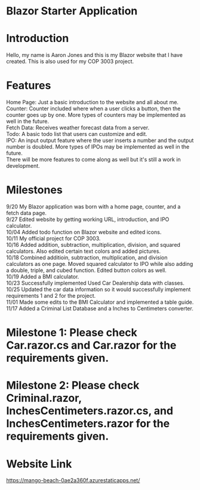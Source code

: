 # Blazor Starter Application

# Introduction

Hello, my name is Aaron Jones and this is my Blazor website that I have created. This is also used for my COP 3003 project.

# Features
Home Page: Just a basic introduction to the website and all about me.
<br />
Counter: Counter included where when a user clicks a button, then the counter goes up by one. More types of counters may be implemented as well in the future.
<br />
Fetch Data: Receives weather forecast data from a server.
<br />
Todo: A basic todo list that users can customize and edit.
<br />
IPO: An input output feature where the user inserts a number and the output number is doubled. More types of IPOs may be implemented as well in the future.
<br />
There will be more features to come along as well but it's still a work in development.

# Milestones

9/20 My Blazor application was born with a home page, counter, and a fetch data page.
<br />
9/27 Edited website by getting working URL, introduction, and IPO calculator.
<br />
10/04 Added todo function on Blazor website and edited icons.
<br />
10/11 My official project for COP 3003.
<br />
10/16 Added addition, subtraction, multiplication, division, and squared calculators. Also edited certain text colors and added pictures.
<br />
10/18 Combined additioin, subtraction, multiplication, and division calculators as one page. Moved squared calculator to IPO while also adding a double, triple, and cubed function. Edited button colors as well.
<br />
10/19 Added a BMI calculator.
<br />
10/23 Successfully implemented Used Car Dealership data with classes.
<br />
10/25 Updated the car data information so it would successfully implement requirements 1 and 2 for the project.
<br />
11/01 Made some edits to the BMI Calculator and implemented a table guide.
<br />
11/17 Added a Criminal List Database and a Inches to Centimeters converter.

# Milestone 1: Please check Car.razor.cs and Car.razor for the requirements given.
# Milestone 2: Please check Criminal.razor, InchesCentimeters.razor.cs, and InchesCentimeters.razor for the requirements given.

# Website Link
https://mango-beach-0ae2a360f.azurestaticapps.net/
